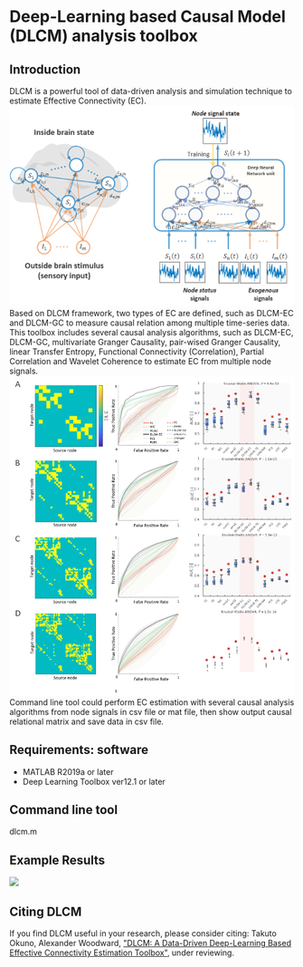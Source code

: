 # Deep-Learning based Causal Model (DLCM) analysis toolbox

## Introduction
DLCM is a powerful tool of data-driven analysis and simulation technique to estimate Effective Connectivity (EC).
![](data/figure1.png)
Based on DLCM framework, two types of EC are defined, such as DLCM-EC and DLCM-GC to measure causal relation among multiple time-series data.
This toolbox includes several causal analysis algorithms, such as DLCM-EC, DLCM-GC, multivariate Granger Causality, pair-wised Granger Causality,
linear Transfer Entropy, Functional Connectivity (Correlation), Partial Correlation and Wavelet Coherence to estimate EC from multiple node signals.
![](data/figure7b.png)
Command line tool could perform EC estimation with several causal analysis algorithms from node signals in csv file or mat file,
then show output causal relational matrix and save data in csv file.

## Requirements: software
* MATLAB R2019a or later
* Deep Learning Toolbox ver12.1 or later

## Command line tool
dlcm.m

## Example Results
![](data/figure10b.png)

## Citing DLCM
If you find DLCM useful in your research, please consider citing:
Takuto Okuno, Alexander Woodward,
["DLCM: A Data-Driven Deep-Learning Based Effective Connectivity Estimation Toolbox"](https://yahoo.com/), under reviewing.

